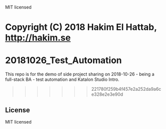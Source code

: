 
MIT licensed

Copyright (C) 2018 Hakim El Hattab, http://hakim.se
=======
# 20181026_Test_Automation
This repo is for the demo of side project sharing on 2018-10-26 - being a full-stack BA - test automation and Katalon Studio Intro.
>>>>>>> 221780f259b4f457e2a252da9a6ce328e2e3e90d

## License

MIT licensed
